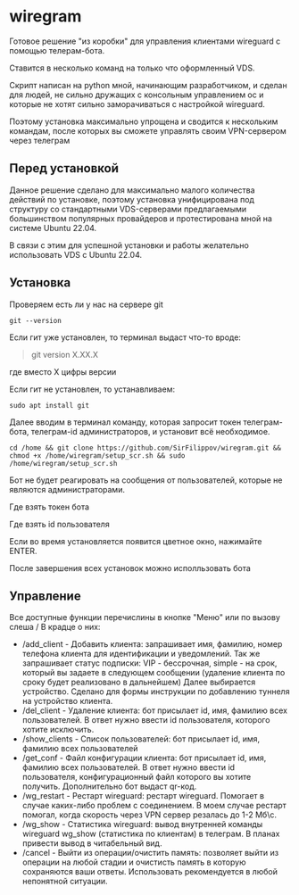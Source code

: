 # wiregram
Готовое решение "из коробки" для управления клиентами wireguard с помощью телерам-бота.

Ставится в несколько команд на только что оформленный VDS.

Скрипт написан на python мной, начинающим разработчиком, и сделан для людей, не сильно дружащих с консольным управлением ос и которые не хотят сильно заморачиваться с настройкой wireguard.

Поэтому установка максимально упрощена и сводится к нескольким командам, после которых вы сможете управлять своим VPN-сервером через телеграм
## Перед установкой
Данное решение сделано для максимально малого количества действий по установке, поэтому установка унифицирована под структуру со стандартными VDS-серверами предлагаемыми большинством популярных провайдеров и протестирована мной на системе Ubuntu 22.04.

В связи с этим для успешной установки и работы желательно использовать VDS c Ubuntu 22.04.

## Установка
Проверяем есть ли у нас на сервере git
```
git --version
```
Если гит уже установлен, то терминал выдаст что-то вроде:

> git version X.XX.X

где вместо X цифры версии

Если гит не установлен, то устанавливаем:
```
sudo apt install git
```
Далее вводим в терминал команду, которая запросит токен телеграм-бота, телеграм-id администраторов, и установит всё необходимое.
```
cd /home && git clone https://github.com/SirFilippov/wiregram.git && chmod +x /home/wiregram/setup_scr.sh && sudo /home/wiregram/setup_scr.sh
```
Бот не будет реагировать на сообщения от пользователей, которые не являются администраторами.

Где взять токен бота

Где взять id пользователя

Если во время установляется появится цветное окно, нажимайте ENTER.

После завершения всех установок можно исполльзовать бота

## Управление

Все доступные функции перечислины в кнопке "Меню" или по вызову слеша / В крадце о них:

- /add_client - Добавить клиента: запрашивает имя, фамилию, номер телефона клиента для идентификации и уведомлений.
Так же запрашивает статус подписки: VIP - бессрочная, simple - на срок, который вы задаете в следующем сообщении (удаление клиента по сроку будет реализовано в дальнейшем)
Далее выбирается устройство. Сделано для формы инструкции по добавлению туннеля на устройство клиента.
- /del_client - Удаление клиента: бот присылает id, имя, фамилию всех пользователей. В ответ нужно ввести id пользователя, которого хотите исключить.
- /show_clients - Список пользователей: бот присылает id, имя, фамилию всех пользователей
- /get_conf - Файл конфигурации клиента: бот присылает id, имя, фамилию всех пользователей. В ответ нужно ввести id пользователя, конфигурационный файл которого вы хотите получить. Дополнительно бот выдаст qr-код.
- /wg_restart - Рестарт wireguard: рестарт wireguard. Помогает в случае каких-либо проблем с соединением. В моем случае рестарт помогал, когда скорость через VPN сервер резалась до 1-2 Мб\с.
- /wg_show - Статистика wireguard: вывод внутренней команды wireguard wg_show (статистика по клиентам) в телеграм. В планах привести вывод в читабельный вид.
- /cancel - Выйти из операции/очистить память: позволяет выйти из операции на любой стадии и очистисть память в которую сохраняются ваши ответы. Использовать рекомендуется в любой непонятной ситуации.

